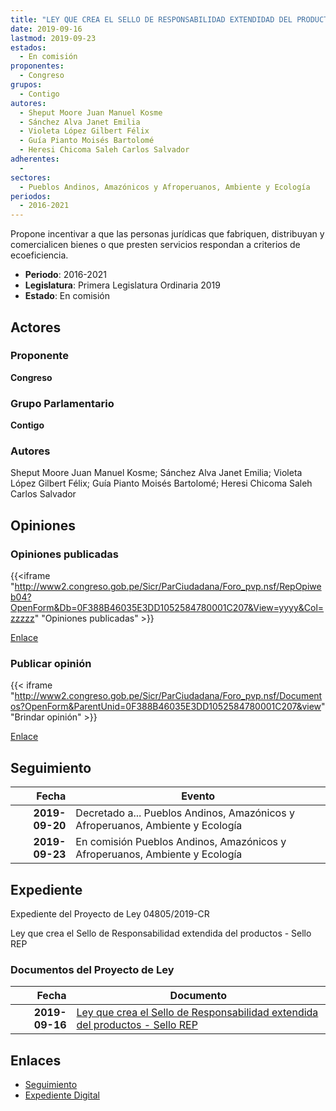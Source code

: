 ```yaml
---
title: "LEY QUE CREA EL SELLO DE RESPONSABILIDAD EXTENDIDAD DEL PRODUCTOR-'SELLO REP'"
date: 2019-09-16
lastmod: 2019-09-23
estados: 
  - En comisión
proponentes: 
  - Congreso
grupos: 
  - Contigo
autores: 
  - Sheput Moore Juan Manuel Kosme
  - Sánchez Alva Janet Emilia
  - Violeta López Gilbert Félix
  - Guía Pianto Moisés Bartolomé
  - Heresi Chicoma Saleh Carlos Salvador
adherentes: 
  - 
sectores: 
  - Pueblos Andinos, Amazónicos y Afroperuanos, Ambiente y Ecología
periodos: 
  - 2016-2021
---
```


Propone incentivar a que las personas jurídicas que fabriquen, distribuyan y comercialicen bienes o que presten servicios respondan a criterios de ecoeficiencia.

- **Periodo**: 2016-2021
- **Legislatura**: Primera Legislatura Ordinaria 2019
- **Estado**: En comisión

## Actores

### Proponente

**Congreso**

### Grupo Parlamentario

**Contigo**

### Autores

Sheput Moore Juan Manuel Kosme; Sánchez Alva Janet Emilia; Violeta López Gilbert Félix; Guía Pianto Moisés Bartolomé; Heresi Chicoma Saleh Carlos Salvador


## Opiniones

### Opiniones publicadas

{{<iframe "http://www2.congreso.gob.pe/Sicr/ParCiudadana/Foro_pvp.nsf/RepOpiweb04?OpenForm&Db=0F388B46035E3DD1052584780001C207&View=yyyy&Col=zzzzz" "Opiniones publicadas" >}}

[Enlace](http://www2.congreso.gob.pe/Sicr/ParCiudadana/Foro_pvp.nsf/RepOpiweb04?OpenForm&Db=0F388B46035E3DD1052584780001C207&View=yyyy&Col=zzzzz)
### Publicar opinión

{{< iframe "http://www2.congreso.gob.pe/Sicr/ParCiudadana/Foro_pvp.nsf/Documentos?OpenForm&ParentUnid=0F388B46035E3DD1052584780001C207&view" "Brindar opinión" >}}

[Enlace](http://www2.congreso.gob.pe/Sicr/ParCiudadana/Foro_pvp.nsf/Documentos?OpenForm&ParentUnid=0F388B46035E3DD1052584780001C207&view)

## Seguimiento

| Fecha | Evento |
|------:|--------|
| **2019-09-20** | Decretado a... Pueblos Andinos, Amazónicos y Afroperuanos, Ambiente y Ecología|
| **2019-09-23** | En comisión Pueblos Andinos, Amazónicos y Afroperuanos, Ambiente y Ecología|


## Expediente

Expediente del Proyecto de Ley 04805/2019-CR

Ley que crea el Sello de Responsabilidad extendida del productos - Sello REP


### Documentos del Proyecto de Ley

| Fecha | Documento |
|------:|--------|
| **2019-09-16** | [Ley que crea el Sello de Responsabilidad extendida del productos - Sello REP](http://www.leyes.congreso.gob.pe/Documentos/2016_2021/Proyectos_de_Ley_y_de_Resoluciones_Legislativas/PL0480520190916.pdf) |

## Enlaces 

- [Seguimiento](http://www2.congreso.gob.pe/Sicr/TraDocEstProc/CLProLey2016.nsf/f7fff46988ca05b1052578e100829cc7/865d5dcaaba4799905258477006a95ba?OpenDocument)
- [Expediente Digital](http://www2.congreso.gob.pe/Sicr/TraDocEstProc/CLProLey2016.nsf/f7fff46988ca05b1052578e100829cc7/865d5dcaaba4799905258477006a95ba?OpenDocument&Click=05257FB7005EB655.eb71d0cf91d8294e05256cdf006b5706/$Body/0.1C6C)
